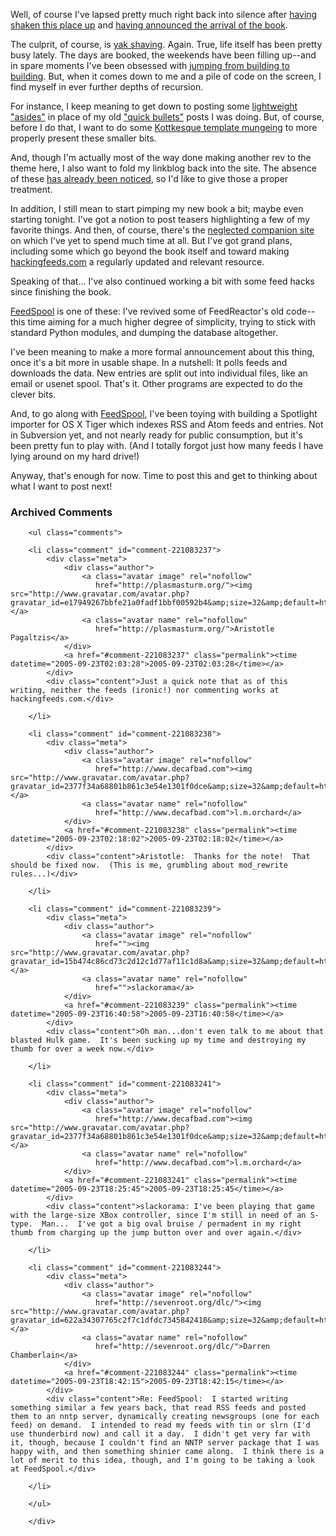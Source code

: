 Well, of course I've lapsed pretty much right back into silence after [having shaken this place up][redesign] and [having announced the arrival of the book][book].

The culprit, of course, is [yak shaving][yak].  Again.  True, life itself has been pretty busy lately.  The days are booked, the weekends have been filling up--and in spare moments I've been obsessed with [jumping from building to building][hulk].  But, when it comes down to me and a pile of code on the screen, I find myself in ever further depths of recursion.

For instance, I keep meaning to get down to posting some [lightweight "asides"][asides] in place of my old ["quick bullets"][quick] posts I was doing.  But, of course, before I do that, I want to do some [Kottkesque template mungeing][kottke] to more properly present these smaller bits.  

And, though I'm actually most of the way done making another rev to the theme here, I also want to fold my linkblog back into the site.  The absence of these [has already been noticed][noticed], so I'd like to give those a proper treatment.

In addition, I still mean to start pimping my new book a bit; maybe even starting tonight.  I've got a notion to post teasers highlighting a few of my favorite things.  And then, of course, there's the [neglected companion site][hackingfeeds] on which I've yet to spend much time at all.  But I've got grand plans, including some which go beyond the book itself and toward making [hackingfeeds.com][hackingfeeds] a regularly updated and relevant resource.

Speaking of that...  I've also continued working a bit with some feed hacks since finishing the book.  

[FeedSpool][feedspool] is one of these: I've revived some of FeedReactor's old code--this time aiming for a much higher degree of simplicity, trying to stick with standard Python modules, and dumping the database altogether.  

I've been meaning to make a more formal announcement about this thing, once it's a bit more in usable shape.  In a nutshell:  It polls feeds and downloads the data.  New entries are split out into individual files, like an email or usenet spool.  That's it.  Other programs are expected to do the clever bits.

And, to go along with [FeedSpool][feedspool], I've been toying with building a Spotlight importer for OS X Tiger which indexes RSS and Atom feeds and entries.  Not in Subversion yet, and not nearly ready for public consumption, but it's been pretty fun to play with.  (And I totally forgot just how many feeds I have lying around on my hard drive!)

Anyway, that's enough for now.  Time to post this and get to thinking about what I want to post next!

[feedspool]: http://decafbad.com/svn/trunk/feedspool/
[quick]: http://decafbad.com/blog/2005/08/12/quick-and-random-thoughts
[noticed]: http://decafbad.com/blog/2005/09/12/redesigninprogress#comment-1850
[kottke]: http://www.kottke.org/03/11/kottke-redesign
[asides]: http://codex.wordpress.org/Adding_Asides
[hackingfeeds]: http://www.hackingfeeds.com/blog/
[book]: http://decafbad.com/blog/2005/09/13/hacking-rss-and-atom-is-out "Hacking RSS and Atom is out! » Archive » Blog » 0xDECAFBAD"
[redesign]: http://decafbad.com/blog/2005/09/12/redesigninprogress "Redesign in progress (or, no need to adjust your set) » Archive » Blog » 0xDECAFBAD"
[yak]: http://www.catb.org/~esr/jargon/html/Y/yak-shaving.html "yak shaving"
[hulk]: http://www.hulkgames.com/us/ "THE INCREDIBLE HULK: ULTIMATE DESTRUCTION"

<div id="comments" class="comments archived-comments">
            <h3>Archived Comments</h3>
            
        <ul class="comments">
            
        <li class="comment" id="comment-221083237">
            <div class="meta">
                <div class="author">
                    <a class="avatar image" rel="nofollow" 
                       href="http://plasmasturm.org/"><img src="http://www.gravatar.com/avatar.php?gravatar_id=e17949267bbfe21a0fadf1bbf00592b4&amp;size=32&amp;default=http://mediacdn.disqus.com/1320279820/images/noavatar32.png"/></a>
                    <a class="avatar name" rel="nofollow" 
                       href="http://plasmasturm.org/">Aristotle Pagaltzis</a>
                </div>
                <a href="#comment-221083237" class="permalink"><time datetime="2005-09-23T02:03:28">2005-09-23T02:03:28</time></a>
            </div>
            <div class="content">Just a quick note that as of this writing, neither the feeds (ironic!) nor commenting works at hackingfeeds.com.</div>
            
        </li>
    
        <li class="comment" id="comment-221083238">
            <div class="meta">
                <div class="author">
                    <a class="avatar image" rel="nofollow" 
                       href="http://www.decafbad.com"><img src="http://www.gravatar.com/avatar.php?gravatar_id=2377f34a68801b861c3e54e1301f0dce&amp;size=32&amp;default=http://mediacdn.disqus.com/1320279820/images/noavatar32.png"/></a>
                    <a class="avatar name" rel="nofollow" 
                       href="http://www.decafbad.com">l.m.orchard</a>
                </div>
                <a href="#comment-221083238" class="permalink"><time datetime="2005-09-23T02:18:02">2005-09-23T02:18:02</time></a>
            </div>
            <div class="content">Aristotle:  Thanks for the note!  That should be fixed now.  (This is me, grumbling about mod_rewrite rules...)</div>
            
        </li>
    
        <li class="comment" id="comment-221083239">
            <div class="meta">
                <div class="author">
                    <a class="avatar image" rel="nofollow" 
                       href=""><img src="http://www.gravatar.com/avatar.php?gravatar_id=15b474c86cd73c2d12c1d77af11c1d8a&amp;size=32&amp;default=http://mediacdn.disqus.com/1320279820/images/noavatar32.png"/></a>
                    <a class="avatar name" rel="nofollow" 
                       href="">slackorama</a>
                </div>
                <a href="#comment-221083239" class="permalink"><time datetime="2005-09-23T16:40:58">2005-09-23T16:40:58</time></a>
            </div>
            <div class="content">Oh man...don't even talk to me about that blasted Hulk game.  It's been sucking up my time and destroying my thumb for over a week now.</div>
            
        </li>
    
        <li class="comment" id="comment-221083241">
            <div class="meta">
                <div class="author">
                    <a class="avatar image" rel="nofollow" 
                       href="http://www.decafbad.com"><img src="http://www.gravatar.com/avatar.php?gravatar_id=2377f34a68801b861c3e54e1301f0dce&amp;size=32&amp;default=http://mediacdn.disqus.com/1320279820/images/noavatar32.png"/></a>
                    <a class="avatar name" rel="nofollow" 
                       href="http://www.decafbad.com">l.m.orchard</a>
                </div>
                <a href="#comment-221083241" class="permalink"><time datetime="2005-09-23T18:25:45">2005-09-23T18:25:45</time></a>
            </div>
            <div class="content">slackorama: I've been playing that game with the large-size XBox controller, since I'm still in need of an S-type.  Man...  I've got a big oval bruise / permadent in my right thumb from charging up the jump button over and over again.</div>
            
        </li>
    
        <li class="comment" id="comment-221083244">
            <div class="meta">
                <div class="author">
                    <a class="avatar image" rel="nofollow" 
                       href="http://sevenroot.org/dlc/"><img src="http://www.gravatar.com/avatar.php?gravatar_id=622a34307765c2f7c1dfdc7345842418&amp;size=32&amp;default=http://mediacdn.disqus.com/1320279820/images/noavatar32.png"/></a>
                    <a class="avatar name" rel="nofollow" 
                       href="http://sevenroot.org/dlc/">Darren Chamberlain</a>
                </div>
                <a href="#comment-221083244" class="permalink"><time datetime="2005-09-23T18:42:15">2005-09-23T18:42:15</time></a>
            </div>
            <div class="content">Re: FeedSpool:  I started writing something similar a few years back, that read RSS feeds and posted them to an nntp server, dynamically creating newsgroups (one for each feed) on demand.  I intended to read my feeds with tin or slrn (I'd use thunderbird now) and call it a day.  I didn't get very far with it, though, because I couldn't find an NNTP server package that I was happy with, and then something shinier came along.  I think there is a lot of merit to this idea, though, and I'm going to be taking a look at FeedSpool.</div>
            
        </li>
    
        </ul>
    
        </div>
    
